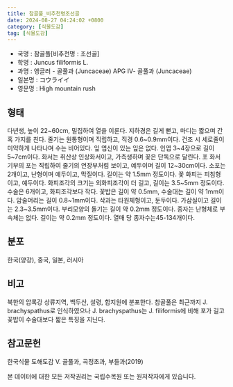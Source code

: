 ```yaml
---
title: 참골풀_비추천명조선골
date: 2024-08-27 04:24:02 +0800
category: [식물도감]
tag: [식물도감]
---
```




- 국명 : 참골풀[비추천명 : 조선골]
- 학명 : Juncus filiformis L.
- 과명 : 앵글러 - 골풀과 (Juncaceae) APG Ⅳ- 골풀과 (Juncaceae)
- 일본명 : コウライイ
- 영문명 : High mountain rush


## 형태
다년생, 높이 22~60cm,  밀집하여 열을 이룬다. 지하경은 길게 뻗고, 마디는 짧으며 간혹 가지를 친다. 줄기는 원통형이며 직립하고, 직경 0.6~0.9mm이다. 건조 시 세로줄이 미약하게 나타나며 수는 비어있다. 잎 엽신이 있는 잎은 없다. 인엽 3~4장으로 길이 5~7cm이다. 화서는 취산상 인상화서이고, 가측생하며 꽃은 단독으로 달린다. 포 화서 기부의 포는 직립하여 줄기의 연장부처럼 보이고, 예두이며 길이 12~30cm이다. 소포는 2개이고, 난형이며 예두이고, 막질이다. 길이는 약 1.5mm 정도이다. 꽃 화피는 피침형이고, 예두이다. 화피조각의 크기는 외화피조각이 더 길고, 길이는 3.5~5mm 정도이다. 수술은 6개이고, 화피조각보다 작다. 꽃밥은 길이 약 0.5mm, 수술대는 길이 약 1mm이다. 암술머리는 길이 0.8~1mm이다. 삭과는 타원체형이고, 둔두이다. 가삼실이고 길이는 2.3~3.5mm이다. 부리모양의 돌기는 길이 약 0.2mm 정도이다. 종자는 난형체로 부속체는 없다. 길이는 약 0.2mm 정도이다. 열매 당 종자수는45-134개이다.
## 분포
한국(양강), 중국, 일본, 러시아
## 비고
북한의 압록강 상류지역, 백두산, 설령, 함지원에 분포한다. 참골풀은 최근까지 J. brachyspathus로 인식하였으나 J. brachyspathus는 J. filiformis에 비해 포가 길고 꽃밥이 수술대보다 짧은 특징을 지닌다.
## 참고문헌
한국식물 도해도감 Ⅴ. 골풀과, 곡정초과, 부들과(2019)






본 데이터에 대한 모든 저작권리는 국립수목원 또는 원저작자에게 있습니다.
